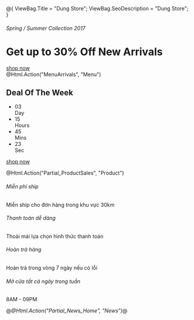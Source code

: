@{
    ViewBag.Title = "Dung Store";
    ViewBag.SeoDescription = "Dung Store";
}
<link rel="stylesheet" type="text/css" href="~/Content/assets/styles/main_styles.css">
<!-- Slider -->

<div class="main_slider" style="background-image: url(/Uploads/images/Background/bg1.jpg) ">
    <div class="container fill_height">
        <div class="row align-items-center fill_height">
            <div class="col">
                <div class="main_slider_content">
                    <h6>Spring / Summer Collection 2017</h6>
                    <h1>Get up to 30% Off New Arrivals</h1>
                    <div class="red_button shop_now_button"><a href="#">shop now</a></div>
                </div>
            </div>
        </div>
    </div>
</div>

<!-- Banner -->
<!--@Html.Action("MenuProductCategory", "Menu")-->
<!-- New Arrivals -->

<div class="new_arrivals">
    <div class="container">
        @Html.Action("MenuArrivals", "Menu")
    </div>
</div>

<!-- Deal of the week -->

<div class="deal_ofthe_week">
    <div class="container">
        <div class="row align-items-center">
            <div class="col-lg-6">
                <div class="deal_ofthe_week_img">
                    <img src="~/Content/assets/images/deal_ofthe_week.png" alt="">
                </div>
            </div>
            <div class="col-lg-6 text-right deal_ofthe_week_col">
                <div class="deal_ofthe_week_content d-flex flex-column align-items-center float-right">
                    <div class="section_title">
                        <h2>Deal Of The Week</h2>
                    </div>
                    <ul class="timer">
                        <li class="d-inline-flex flex-column justify-content-center align-items-center">
                            <div id="day" class="timer_num">03</div>
                            <div class="timer_unit">Day</div>
                        </li>
                        <li class="d-inline-flex flex-column justify-content-center align-items-center">
                            <div id="hour" class="timer_num">15</div>
                            <div class="timer_unit">Hours</div>
                        </li>
                        <li class="d-inline-flex flex-column justify-content-center align-items-center">
                            <div id="minute" class="timer_num">45</div>
                            <div class="timer_unit">Mins</div>
                        </li>
                        <li class="d-inline-flex flex-column justify-content-center align-items-center">
                            <div id="second" class="timer_num">23</div>
                            <div class="timer_unit">Sec</div>
                        </li>
                    </ul>
                    <div class="red_button deal_ofthe_week_button"><a href="#">shop now</a></div>
                </div>
            </div>
        </div>
    </div>
</div>

<!-- Best Sellers -->
@Html.Action("Partial_ProductSales", "Product")
<!-- Benefit -->

<div class="benefit">
    <div class="container">
        <div class="row benefit_row">
            <div class="col-lg-3 benefit_col">
                <div class="benefit_item d-flex flex-row align-items-center">
                    <div class="benefit_icon"><i class="fa fa-truck" aria-hidden="true"></i></div>
                    <div class="benefit_content">
                        <h6>Miễn phí ship</h6>
                        <p>Miễn ship cho đơn hàng trong khu vực 30km</p>
                    </div>
                </div>
            </div>
            <div class="col-lg-3 benefit_col">
                <div class="benefit_item d-flex flex-row align-items-center">
                    <div class="benefit_icon"><i class="fa fa-money" aria-hidden="true"></i></div>
                    <div class="benefit_content">
                        <h6>Thanh toán dễ dàng</h6>
                        <p>Thoải mái lựa chọn hình thức thanh toán</p>
                    </div>
                </div>
            </div>
            <div class="col-lg-3 benefit_col">
                <div class="benefit_item d-flex flex-row align-items-center">
                    <div class="benefit_icon"><i class="fa fa-undo" aria-hidden="true"></i></div>
                    <div class="benefit_content">
                        <h6>Hoàn trả hàng</h6>
                        <p>Hoàn trả trong vòng 7 ngày nếu có lỗi</p>
                    </div>
                </div>
            </div>
            <div class="col-lg-3 benefit_col">
                <div class="benefit_item d-flex flex-row align-items-center">
                    <div class="benefit_icon"><i class="fa fa-clock-o" aria-hidden="true"></i></div>
                    <div class="benefit_content">
                        <h6>Mở cửa tất cả ngày trong tuần</h6>
                        <p>8AM - 09PM</p>
                    </div>
                </div>
            </div>
        </div>
    </div>
</div>

<!-- Blogs -->
@*@Html.Action("Partial_News_Home", "News")*@
